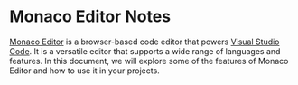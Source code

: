# Monaco Editor Notes

[Monaco Editor](https://github.com/microsoft/monaco-editor) is a browser-based code editor that powers [Visual Studio Code](https://github.com/microsoft/vscode). It is a versatile editor that supports a wide range of languages and features. In this document, we will explore some of the features of Monaco Editor and how to use it in your projects.
